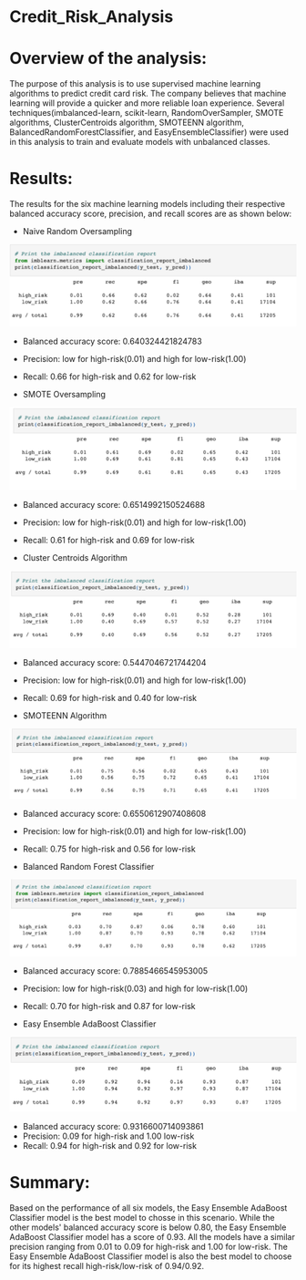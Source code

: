 # Credit_Risk_Analysis
# Overview of the analysis:

The purpose of this analysis is to use supervised machine learning algorithms to predict credit card risk. The company believes that machine learning will provide a quicker and more reliable loan experience. Several techniques(imbalanced-learn, scikit-learn, RandomOverSampler, SMOTE algorithms, ClusterCentroids algorithm, SMOTEENN algorithm, BalancedRandomForestClassifier, and EasyEnsembleClassifier) were used in this analysis to train and evaluate models with unbalanced classes.

# Results:
The results for the six machine learning models including their respective balanced accuracy score, precision, and recall scores are as shown below: 

- Naive Random Oversampling

![naive_random](https://github.com/StessyG/Credit_Risk_Analysis/blob/db87e5f65205fca2a9f91bef0b6ac49dc4b254d9/images/naive_random.png)

- Balanced accuracy score: 0.640324421824783
- Precision: low for high-risk(0.01) and high for low-risk(1.00)
- Recall: 0.66 for high-risk and 0.62 for low-risk

- SMOTE Oversampling

![smote_oversampling](https://github.com/StessyG/Credit_Risk_Analysis/blob/021146aa4083a75634dafe39b03e6bfd5c831be2/images/smote_oversampling.png)

- Balanced accuracy score: 0.6514992150524688
- Precision: low for high-risk(0.01) and high for low-risk(1.00)
- Recall: 0.61 for high-risk and 0.69 for low-risk

- Cluster Centroids Algorithm

![cluster_centroids](https://github.com/StessyG/Credit_Risk_Analysis/blob/021146aa4083a75634dafe39b03e6bfd5c831be2/images/cluster_centroids.png)

- Balanced accuracy score: 0.5447046721744204
- Precision: low for high-risk(0.01) and high for low-risk(1.00)
- Recall: 0.69 for high-risk and 0.40 for low-risk

- SMOTEENN Algorithm

![smoteenn](https://github.com/StessyG/Credit_Risk_Analysis/blob/021146aa4083a75634dafe39b03e6bfd5c831be2/images/smoteenn.png)

- Balanced accuracy score: 0.6550612907408608
- Precision: low for high-risk(0.01) and high for low-risk(1.00)
- Recall: 0.75 for high-risk and 0.56 for low-risk

- Balanced Random Forest Classifier

![random_forest](https://github.com/StessyG/Credit_Risk_Analysis/blob/021146aa4083a75634dafe39b03e6bfd5c831be2/images/random_forest.png)

- Balanced accuracy score: 0.7885466545953005
- Precision: low for high-risk(0.03) and high for low-risk(1.00)
- Recall: 0.70 for high-risk and 0.87 for low-risk

- Easy Ensemble AdaBoost Classifier

![easy_ensemble_adaboost](https://github.com/StessyG/Credit_Risk_Analysis/blob/021146aa4083a75634dafe39b03e6bfd5c831be2/images/ensemble_adaboost.png)

- Balanced accuracy score: 0.9316600714093861
- Precision: 0.09 for high-risk and 1.00 low-risk
- Recall: 0.94 for high-risk and 0.92 for low-risk

# Summary: 

Based on the performance of all six models, the Easy Ensemble AdaBoost Classifier model is the best model to chosse in this scenario. While the other models' balanced accuracy score is below 0.80, the Easy Ensemble AdaBoost Classifier model has a score of 0.93. All the models have a similar precision ranging from 0.01 to 0.09 for high-risk and 1.00 for low-risk. The Easy Ensemble AdaBoost Classifier model is also the best model to choose for its highest recall high-risk/low-risk of 0.94/0.92.
